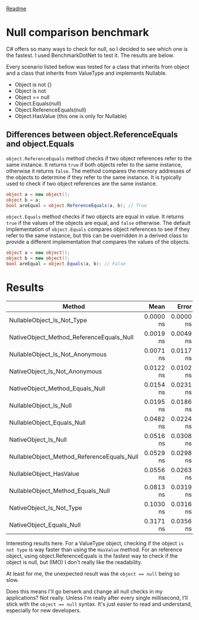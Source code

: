 [Readme](./readme.md)


# Null comparison benchmark
C# offers so many ways to check for null, so I decided to see which one is the fastest. I used BenchmarkDotNet to test it. The results are below.

Every scenario listed bellow was tested for a class that inherits from object and a class that inherits from ValueType and implements Nullable.

- Object is not {}
- Object is not <Type>
- Object == null
- Object.Equals(null)
- Object.ReferenceEquals(null)
- Object.HasValue (this one is only for Nullable<T>)

## Differences between object.ReferenceEquals and object.Equals
`object.ReferenceEquals` method checks if two object references refer to the same instance. It returns `true` if both objects refer to 
the same instance, otherwise it returns `false`. The method compares the memory addresses of the objects to determine if they refer 
to the same instance. It is typically used to check if two object references are the same instance.
```csharp
object a = new object();
object b = a;
bool areEqual = object.ReferenceEquals(a, b); // True
```

`object.Equals` method checks if two objects are equal in value. It returns `true` if the values of the objects are equal, and 
`false` otherwise. The default implementation of `object.Equals` compares object references to see if they refer to the same instance, 
but this can be overridden in a derived class to provide a different implementation that compares the values of the objects.

```csharp
object a = new object();
object b = new object();
bool areEqual = object.Equals(a, b); // False
```


# Results

| Method                                     |      Mean |     Error |    StdDev |    Median |       Min |       Max | Rank | Allocated |
|--------------------------------------------|----------:|----------:|----------:|----------:|----------:|----------:|-----:|----------:|
| NullableObject_Is_Not_Type                 | 0.0000 ns | 0.0000 ns | 0.0000 ns | 0.0000 ns | 0.0000 ns | 0.0000 ns |    1 |         - |
| NativeObject_Method_ReferenceEquals_Null   | 0.0019 ns | 0.0049 ns | 0.0044 ns | 0.0000 ns | 0.0000 ns | 0.0153 ns |    1 |         - |
| NullableObject_Is_Not_Anonymous            | 0.0071 ns | 0.0117 ns | 0.0125 ns | 0.0000 ns | 0.0000 ns | 0.0359 ns |    1 |         - |
| NativeObject_Is_Not_Anonymous              | 0.0122 ns | 0.0102 ns | 0.0296 ns | 0.0000 ns | 0.0000 ns | 0.1225 ns |    1 |         - |
| NativeObject_Method_Equals_Null            | 0.0154 ns | 0.0231 ns | 0.0193 ns | 0.0122 ns | 0.0000 ns | 0.0661 ns |    1 |         - |
| NullableObject_Is_Null                     | 0.0195 ns | 0.0186 ns | 0.0289 ns | 0.0000 ns | 0.0000 ns | 0.1082 ns |    1 |         - |
| NullableObject_Equals_Null                 | 0.0482 ns | 0.0224 ns | 0.0602 ns | 0.0301 ns | 0.0000 ns | 0.2544 ns |    1 |         - |
| NativeObject_Is_Null                       | 0.0516 ns | 0.0308 ns | 0.0479 ns | 0.0453 ns | 0.0000 ns | 0.1608 ns |    1 |         - |
| NullableObject_Method_ReferenceEquals_Null | 0.0529 ns | 0.0298 ns | 0.0566 ns | 0.0290 ns | 0.0000 ns | 0.2125 ns |    1 |         - |
| NullableObject_HasValue                    | 0.0556 ns | 0.0263 ns | 0.0620 ns | 0.0378 ns | 0.0000 ns | 0.2165 ns |    1 |         - |
| NullableObject_Method_Equals_Null          | 0.0813 ns | 0.0319 ns | 0.0506 ns | 0.0798 ns | 0.0000 ns | 0.1811 ns |    2 |         - |
| NativeObject_Is_Not_Type                   | 0.1030 ns | 0.0316 ns | 0.0925 ns | 0.0795 ns | 0.0000 ns | 0.3199 ns |    2 |         - |
| NativeObject_Equals_Null                   | 0.3171 ns | 0.0356 ns | 0.0867 ns | 0.2926 ns | 0.2051 ns | 0.5237 ns |    3 |         - |

Interesting results here. For a ValueType object, checking if the object `is not type` is way faster than using the `HasValue` method.
For an reference object, using object.ReferenceEquals is the fastest way to check if the object is null, but (IMO) I don't really like the readability.

At least for me, the unexpected result was the `object == null` being so slow.

Does this means I'll go berserk and change all null checks in my applications? Not really. Unless I'm really after every single millisecond, 
I'll stick with the `object == null` syntax. It's just easier to read and understand, especially for new developers.
